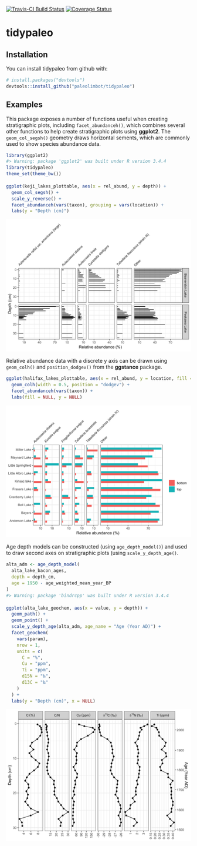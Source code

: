 
<!-- README.md is generated from README.Rmd. Please edit that file -->
[![Travis-CI Build Status](https://travis-ci.org/paleolimbot/tidypaleo.svg?branch=master)](https://travis-ci.org/paleolimbot/tidypaleo) [![Coverage Status](https://img.shields.io/codecov/c/github/paleolimbot/tidypaleo/master.svg)](https://codecov.io/github/paleolimbot/tidypaleo?branch=master)

tidypaleo
=========

Installation
------------

You can install tidypaleo from github with:

``` r
# install.packages("devtools")
devtools::install_github("paleolimbot/tidypaleo")
```

Examples
--------

This package exposes a number of functions useful when creating stratigraphic plots, including `facet_abundanceh()`, which combines several other functions to help create stratigraphic plots using **ggplot2**. The `geom_col_segsh()` geometry draws horizontal sements, which are commonly used to show species abundance data.

``` r
library(ggplot2)
#> Warning: package 'ggplot2' was built under R version 3.4.4
library(tidypaleo)
theme_set(theme_bw())

ggplot(keji_lakes_plottable, aes(x = rel_abund, y = depth)) +
  geom_col_segsh() +
  scale_y_reverse() +
  facet_abundanceh(vars(taxon), grouping = vars(location)) +
  labs(y = "Depth (cm)")
```

![](README-keji-strat-1.png)

Relative abundance data with a discrete y axis can be drawn using `geom_colh()` and `position_dodgev()` from the **ggstance** package.

``` r
ggplot(halifax_lakes_plottable, aes(x = rel_abund, y = location, fill = sample_type)) +
  geom_colh(width = 0.5, position = "dodgev") +
  facet_abundanceh(vars(taxon)) +
  labs(fill = NULL, y = NULL)
```

![](README-halifax-lakes-plot-1.png)

Age depth models can be constructed (using `age_depth_model()`) and used to draw second axes on stratigraphic plots (using `scale_y_depth_age()`.

``` r
alta_adm <- age_depth_model(
  alta_lake_bacon_ages, 
  depth = depth_cm,
  age = 1950 - age_weighted_mean_year_BP
)
#> Warning: package 'bindrcpp' was built under R version 3.4.4

ggplot(alta_lake_geochem, aes(x = value, y = depth)) +
  geom_path() +
  geom_point() +
  scale_y_depth_age(alta_adm, age_name = "Age (Year AD)") +
  facet_geochem(
    vars(param), 
    nrow = 1, 
    units = c(
      C = "%",
      Cu = "ppm",
      Ti = "ppm",
      d15N = "‰",
      d13C = "‰"
    )
  ) +
  labs(y = "Depth (cm)", x = NULL)
```

![](README-alta-strat-1.png)
